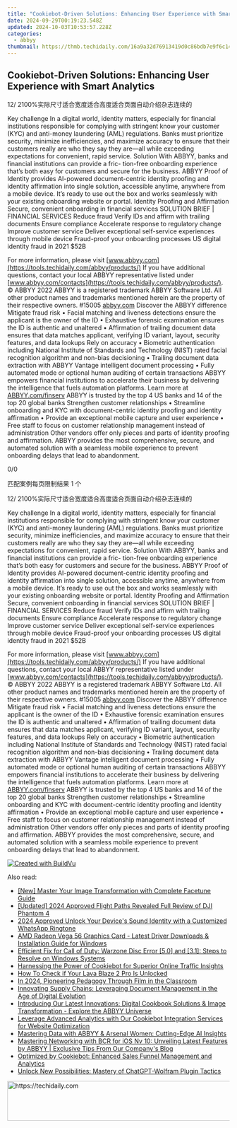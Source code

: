 ```yaml
---
title: "Cookiebot-Driven Solutions: Enhancing User Experience with Smart Analytics"
date: 2024-09-29T00:19:23.548Z
updated: 2024-10-03T10:53:57.228Z
categories:
  - abbyy
thumbnail: https://thmb.techidaily.com/16a9a32d76913419d0c86bdb7e9f6c144de6a2f542078d64f1e735d5fee2f456.jpg
---
```


## Cookiebot-Driven Solutions: Enhancing User Experience with Smart Analytics

12/ 2100%实际尺寸适合宽度适合高度适合页面自动介绍杂志连续的

Key challenge In a digital world, identity matters, especially for financial institutions responsible for complying with stringent know your customer (KYC) and anti-money laundering (AML) regulations. Banks must prioritize security, minimize inefficiencies, and maximize accuracy to ensure that their customers really are who they say they are—all while exceeding expectations for convenient, rapid service. Solution With ABBYY, banks and financial institutions can provide a fric- tion-free onboarding experience that’s both easy for customers and secure for the business. ABBYY Proof of Identity provides AI-powered document-centric identity proofing and identity affirmation into single solution, accessible anytime, anywhere from a mobile device. It’s ready to use out the box and works seamlessly with your existing onboarding website or portal. Identity Proofing and Affirmation Secure, convenient onboarding in financial services SOLUTION BRIEF | FINANCIAL SERVICES Reduce fraud Verify IDs and affirm with trailing documents Ensure compliance Accelerate response to regulatory change Improve customer service Deliver exceptional self-service experiences through mobile device Fraud-proof your onboarding processes US digital identity fraud in 2021 $52B 

For more information, please visit [www.abbyy.com](https://tools.techidaily.com/abbyy/products/) If you have additional questions, contact your local ABBYY representative listed under [www.abbyy.com/contacts](https://tools.techidaily.com/abbyy/products/). © ABBYY 2022 ABBYY is a registered trademark ABBYY Software Ltd. All other product names and trademarks mentioned herein are the property of their respective owners. #15005 [abbyy.com](http://abbyy.com/?utm%5Fsource=asset&utm%5Fmedium=pdf&utm%5Fcampaign=solution-brief-financial-services-onboarding-identityproofingandaffirmation&utm%5Fcontent=en) Discover the ABBYY difference Mitigate fraud risk • Facial matching and liveness detections ensure the applicant is the owner of the ID • Exhaustive forensic examination ensures the ID is authentic and unaltered • Affirmation of trailing document data ensures that data matches applicant, verifying ID variant, layout, security features, and data lookups Rely on accuracy • Biometric authentication including National Institute of Standards and Technology (NIST) rated facial recognition algorithm and non-bias decisioning • Trailing document data extraction with ABBYY Vantage intelligent document processing • Fully automated mode or optional human auditing of certain transactions ABBYY empowers financial institutions to accelerate their business by delivering the intelligence that fuels automation platforms. Learn more at [ABBYY.com/finserv](https://tools.techidaily.com/abbyy/products/) ABBYY is trusted by the top 4 US banks and 14 of the top 20 global banks Strengthen customer relationships • Streamline onboarding and KYC with document-centric identity proofing and identity affirmation • Provide an exceptional mobile capture and user experience • Free staff to focus on customer relationship management instead of administration Other vendors offer only pieces and parts of identity proofing and affirmation. ABBYY provides the most comprehensive, secure, and automated solution with a seamless mobile experience to prevent onboarding delays that lead to abandonment. 

0/0

匹配案例每页限制结果 1 个

12/ 2100%实际尺寸适合宽度适合高度适合页面自动介绍杂志连续的

Key challenge In a digital world, identity matters, especially for financial institutions responsible for complying with stringent know your customer (KYC) and anti-money laundering (AML) regulations. Banks must prioritize security, minimize inefficiencies, and maximize accuracy to ensure that their customers really are who they say they are—all while exceeding expectations for convenient, rapid service. Solution With ABBYY, banks and financial institutions can provide a fric- tion-free onboarding experience that’s both easy for customers and secure for the business. ABBYY Proof of Identity provides AI-powered document-centric identity proofing and identity affirmation into single solution, accessible anytime, anywhere from a mobile device. It’s ready to use out the box and works seamlessly with your existing onboarding website or portal. Identity Proofing and Affirmation Secure, convenient onboarding in financial services SOLUTION BRIEF | FINANCIAL SERVICES Reduce fraud Verify IDs and affirm with trailing documents Ensure compliance Accelerate response to regulatory change Improve customer service Deliver exceptional self-service experiences through mobile device Fraud-proof your onboarding processes US digital identity fraud in 2021 $52B 

For more information, please visit [www.abbyy.com](https://tools.techidaily.com/abbyy/products/) If you have additional questions, contact your local ABBYY representative listed under [www.abbyy.com/contacts](https://tools.techidaily.com/abbyy/products/). © ABBYY 2022 ABBYY is a registered trademark ABBYY Software Ltd. All other product names and trademarks mentioned herein are the property of their respective owners. #15005 [abbyy.com](http://abbyy.com/?utm%5Fsource=asset&utm%5Fmedium=pdf&utm%5Fcampaign=solution-brief-financial-services-onboarding-identityproofingandaffirmation&utm%5Fcontent=en) Discover the ABBYY difference Mitigate fraud risk • Facial matching and liveness detections ensure the applicant is the owner of the ID • Exhaustive forensic examination ensures the ID is authentic and unaltered • Affirmation of trailing document data ensures that data matches applicant, verifying ID variant, layout, security features, and data lookups Rely on accuracy • Biometric authentication including National Institute of Standards and Technology (NIST) rated facial recognition algorithm and non-bias decisioning • Trailing document data extraction with ABBYY Vantage intelligent document processing • Fully automated mode or optional human auditing of certain transactions ABBYY empowers financial institutions to accelerate their business by delivering the intelligence that fuels automation platforms. Learn more at [ABBYY.com/finserv](https://tools.techidaily.com/abbyy/products/) ABBYY is trusted by the top 4 US banks and 14 of the top 20 global banks Strengthen customer relationships • Streamline onboarding and KYC with document-centric identity proofing and identity affirmation • Provide an exceptional mobile capture and user experience • Free staff to focus on customer relationship management instead of administration Other vendors offer only pieces and parts of identity proofing and affirmation. ABBYY provides the most comprehensive, secure, and automated solution with a seamless mobile experience to prevent onboarding delays that lead to abandonment. 

[![Created with BuildVu](https://www.abbyy.com/buildvu-logo.png)](https://www.idrsolutions.com/online-pdf-to-html-converter)

<ins class="adsbygoogle"
     style="display:block"
     data-ad-format="autorelaxed"
     data-ad-client="ca-pub-7571918770474297"
     data-ad-slot="1223367746"></ins>

<ins class="adsbygoogle"
     style="display:block"
     data-ad-client="ca-pub-7571918770474297"
     data-ad-slot="8358498916"
     data-ad-format="auto"
     data-full-width-responsive="true"></ins>

<span class="atpl-alsoreadstyle">Also read:</span>
<div><ul>
<li><a href="https://extra-guidance.techidaily.com/new-master-your-image-transformation-with-complete-facetune-guide/"><u>[New] Master Your Image Transformation with Complete Facetune Guide</u></a></li>
<li><a href="https://fox-boxes.techidaily.com/updated-2024-approved-flight-paths-revealed-full-review-of-dji-phantom-4/"><u>[Updated] 2024 Approved Flight Paths Revealed Full Review of DJI Phantom 4</u></a></li>
<li><a href="https://some-guidance.techidaily.com/2024-approved-unlock-your-devices-sound-identity-with-a-customized-whatsapp-ringtone/"><u>2024 Approved Unlock Your Device's Sound Identity with a Customized WhatsApp Ringtone</u></a></li>
<li><a href="https://hardware-updates.techidaily.com/amd-radeon-vega-56-graphics-card-latest-driver-downloads-and-installation-guide-for-windows/"><u>AMD Radeon Vega 56 Graphics Card - Latest Driver Downloads & Installation Guide for Windows</u></a></li>
<li><a href="https://win-solutions.techidaily.com/efficient-fix-for-call-of-duty-warzone-disc-error-50-and-31-steps-to-resolve-on-windows-systems/"><u>Efficient Fix for Call of Duty: Warzone Disc Error [5.0] and [3.1]: Steps to Resolve on Windows Systems</u></a></li>
<li><a href="https://solve-marvelous.techidaily.com/harnessing-the-power-of-cookiebot-for-superior-online-traffic-insights/"><u>Harnessing the Power of Cookiebot for Superior Online Traffic Insights</u></a></li>
<li><a href="https://sim-unlock.techidaily.com/how-to-check-if-your-lava-blaze-2-pro-is-unlocked-by-drfone-android/"><u>How To Check if Your Lava Blaze 2 Pro Is Unlocked</u></a></li>
<li><a href="https://extra-support.techidaily.com/in-2024-pioneering-pedagogy-through-film-in-the-classroom/"><u>In 2024, Pioneering Pedagogy Through Film in the Classroom</u></a></li>
<li><a href="https://solve-marvelous.techidaily.com/innovating-supply-chains-leveraging-document-management-in-the-age-of-digital-evolution/"><u>Innovating Supply Chains: Leveraging Document Management in the Age of Digital Evolution</u></a></li>
<li><a href="https://solve-marvelous.techidaily.com/introducing-our-latest-innovations-digital-cookbook-solutions-and-image-transformation-explore-the-abbyy-universe/"><u>Introducing Our Latest Innovations: Digital Cookbook Solutions & Image Transformation - Explore the ABBYY Universe</u></a></li>
<li><a href="https://solve-marvelous.techidaily.com/leverage-advanced-analytics-with-our-cookiebot-integration-services-for-website-optimization/"><u>Leverage Advanced Analytics with Our Cookiebot Integration Services for Website Optimization</u></a></li>
<li><a href="https://solve-marvelous.techidaily.com/mastering-data-with-abbyy-and-arsenal-women-cutting-edge-ai-insights/"><u>Mastering Data with ABBYY & Arsenal Women: Cutting-Edge AI Insights</u></a></li>
<li><a href="https://solve-marvelous.techidaily.com/mastering-networking-with-bcr-for-ios-nv-10-unveiling-latest-features-by-abbyy-exclusive-tips-from-our-companys-blog/"><u>Mastering Networking with BCR for iOS Nv 10: Unveiling Latest Features by ABBYY | Exclusive Tips From Our Company's Blog</u></a></li>
<li><a href="https://solve-marvelous.techidaily.com/optimized-by-cookiebot-enhanced-sales-funnel-management-and-analytics/"><u>Optimized by Cookiebot: Enhanced Sales Funnel Management and Analytics</u></a></li>
<li><a href="https://tech-hub.techidaily.com/unlock-new-possibilities-mastery-of-chatgpt-wolfram-plugin-tactics/"><u>Unlock New Possibilities: Mastery of ChatGPT-Wolfram Plugin Tactics</u></a></li>
</ul></div>

<!-- affiliate ads begin -->
<a href="https://aligracehair.sjv.io/c/5597632/1915830/19272" target="_top" id="1915830">
  <img src="//a.impactradius-go.com/display-ad/19272-1915830" border="0" alt="https://techidaily.com" width="728" height="90"/>
</a>
<img height="0" width="0" src="https://aligracehair.sjv.io/i/5597632/1915830/19272" style="position:absolute;visibility:hidden;" border="0" />
<!-- affiliate ads end -->

